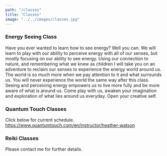 ```yaml
---
path: "/classes"
title: "Classes"
image: "../../images/classes.jpg"
---
```


### Energy Seeing Class

Have you ever wanted to learn how to see energy? Well you can. We will learn to play with our ability to perceive energy with all of our senses, but mostly focusing on our ability to see energy. Using our connection to nature, and remembering what we knew as children I will take you on an adventure to reclaim our senses to experience the energy world around us. The world is so much more when we pay attention to it and what surrounds us. You will never experience the world the same way after this class. Seeing and perceiving energy empowers us to live more fully and be more aware of what is around us. Come play with us, awaken your imagination and exploration of what lies around us everyday. Open your creative self.

### Quantum Touch Classes

Click below for current schedule.
https://www.quantumtouch.com/en/instructor/heather-watson


### Reiki Classes

Please contact me for further details.
